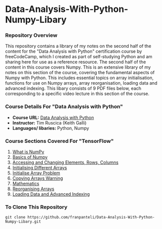 # Data-Analysis-With-Python-Numpy-Libary
### Repository Overview 
This repository contains a library of my notes on the second half of the content for the "Data Analysis with Python" certification course by freeCodeCamp, which I created as part of self-studying Python and am sharing here for use as a reference resource. The second half of the content in this course covers Numpy. This is an extensive library of my notes on this section of the course, covering the fundamental aspects of Numpy with Python. This includes essential topics on array initialisation, functions for use on Numpy arrays, array reorganisation, loading data and advanced indexing. This libary consists of 9 PDF files below, each corresponding to a specific video lecture in this section of the course. 

### Course Details For "Data Analysis with Python"
- **Course URL:** [Data Analysis with Python](https://www.freecodecamp.org/learn/data-analysis-with-python)
- **Instructor:** Tim Ruscica (Keith Galli)
- **Languages/ libaries:** Python, Numpy
  
### Course Sections Covered For "TensorFlow"
1. [What is NumPy](https://github.com/franpanteli/Data-Analysis-With-Python-Numpy-Libary/blob/main/Data-Analysis-With-Python-Numpy-Libary/1%20What%20is%20NumPy.pdf)
2. [Basics of Numpy](https://github.com/franpanteli/Data-Analysis-With-Python-Numpy-Libary/blob/main/Data-Analysis-With-Python-Numpy-Libary/2%20Basics%20of%20Numpy.pdf)
3. [Accessing and Changing Elements, Rows, Columns](https://github.com/franpanteli/Data-Analysis-With-Python-Numpy-Libary/blob/main/Data-Analysis-With-Python-Numpy-Libary/3%20Accessing%20and%20Changing%20Elements%2C%20Rows%2C%20Columns.pdf)
4. [Initialising Different Arrays](https://github.com/franpanteli/Data-Analysis-With-Python-Numpy-Libary/blob/main/Data-Analysis-With-Python-Numpy-Libary/4%20Initialising%20Different%20Arrays.pdf)
5. [Initialise Array Problem](https://github.com/franpanteli/Data-Analysis-With-Python-Numpy-Libary/blob/main/Data-Analysis-With-Python-Numpy-Libary/5%20Initialise%20Array%20Problem.pdf)
6. [Copying Arrays Warning](https://github.com/franpanteli/Data-Analysis-With-Python-Numpy-Libary/blob/main/Data-Analysis-With-Python-Numpy-Libary/6%20Copying%20Arrays%20Warning.pdf)
7. [Mathematics](https://github.com/franpanteli/Data-Analysis-With-Python-Numpy-Libary/blob/main/Data-Analysis-With-Python-Numpy-Libary/7%20Mathematics.pdf)
8. [Reorganising Arrays](https://github.com/franpanteli/Data-Analysis-With-Python-Numpy-Libary/blob/main/Data-Analysis-With-Python-Numpy-Libary/8%20Reorganising%20Arrays.pdf)
9. [Loading Data and Advanced Indexing](https://github.com/franpanteli/Data-Analysis-With-Python-Numpy-Libary/blob/main/Data-Analysis-With-Python-Numpy-Libary/9%20Loading%20Data%20and%20Advanced%20Indexing.pdf)

### To Clone This Repository
```
git clone https://github.com/franpanteli/Data-Analysis-With-Python-Numpy-Libary.git
```
